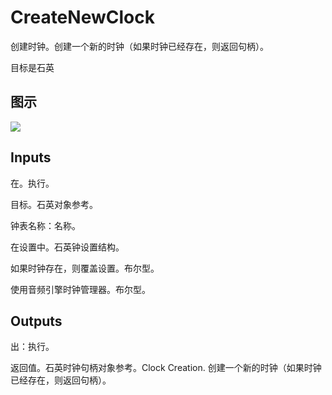 # CreateNewClock

创建时钟。创建一个新的时钟（如果时钟已经存在，则返回句柄）。

目标是石英

## 图示

![]($-20221218-20321917.png)

## Inputs

在。执行。

目标。石英对象参考。

钟表名称：名称。

在设置中。石英钟设置结构。

如果时钟存在，则覆盖设置。布尔型。

使用音频引擎时钟管理器。布尔型。  

## Outputs

出：执行。

返回值。石英时钟句柄对象参考。Clock Creation. 创建一个新的时钟（如果时钟已经存在，则返回句柄）。
